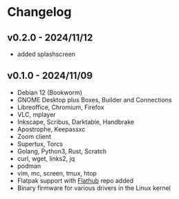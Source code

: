 # Changelog

## v0.2.0 - 2024/11/12

* added splashscreen

## v0.1.0 - 2024/11/09

* Debian 12 (Bookworm)
* GNOME Desktop plus Boxes, Builder and Connections
* Libreoffice, Chromium, Firefox
* VLC, mplayer
* Inkscape, Scribus, Darktable, Handbrake
* Apostrophe, Keepassxc
* Zoom client
* Supertux, Torcs
* Golang, Python3, Rust, Scratch
* curl, wget, links2, jq
* podman
* vim, mc, screen, tmux, htop
* Flatpak support with [Flathub](https://flathub.org/) repo added
* Binary firmware for various drivers in the Linux kernel
